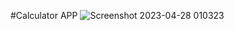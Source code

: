 #Calculator APP
![Screenshot 2023-04-28 010323](https://user-images.githubusercontent.com/56043836/234972200-6c48d47e-90be-41b2-9fc6-80cf6c35b0e5.png)
